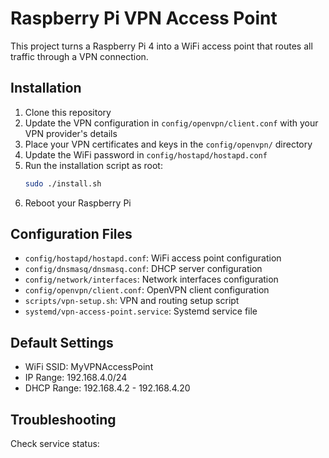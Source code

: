 # Raspberry Pi VPN Access Point

This project turns a Raspberry Pi 4 into a WiFi access point that routes all traffic through a VPN connection.

## Installation

1. Clone this repository
2. Update the VPN configuration in `config/openvpn/client.conf` with your VPN provider's details
3. Place your VPN certificates and keys in the `config/openvpn/` directory
4. Update the WiFi password in `config/hostapd/hostapd.conf`
5. Run the installation script as root:
   ```bash
   sudo ./install.sh
   ```
6. Reboot your Raspberry Pi

## Configuration Files

- `config/hostapd/hostapd.conf`: WiFi access point configuration
- `config/dnsmasq/dnsmasq.conf`: DHCP server configuration
- `config/network/interfaces`: Network interfaces configuration
- `config/openvpn/client.conf`: OpenVPN client configuration
- `scripts/vpn-setup.sh`: VPN and routing setup script
- `systemd/vpn-access-point.service`: Systemd service file

## Default Settings

- WiFi SSID: MyVPNAccessPoint
- IP Range: 192.168.4.0/24
- DHCP Range: 192.168.4.2 - 192.168.4.20

## Troubleshooting

Check service status: 